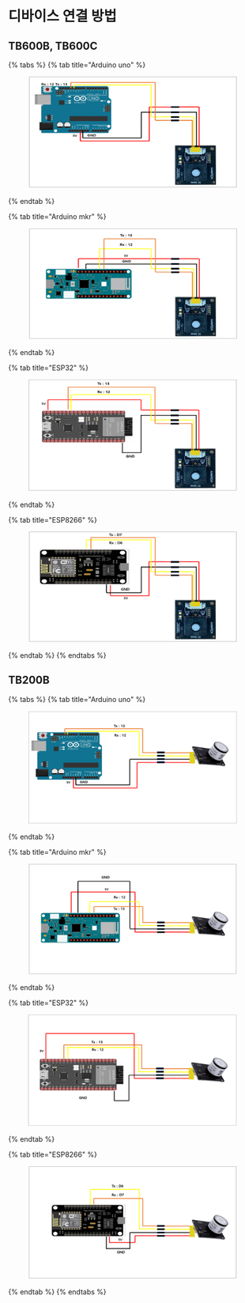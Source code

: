 # 디바이스 연결 방법

## TB600B, TB600C

{% tabs %}
{% tab title="Arduino uno" %}
<figure><img src="../../../../.gitbook/assets/UNO_TB600.PNG" alt=""><figcaption></figcaption></figure>
{% endtab %}

{% tab title="Arduino mkr" %}
<figure><img src="../../../../.gitbook/assets/MKR_TB600.PNG" alt=""><figcaption></figcaption></figure>
{% endtab %}

{% tab title="ESP32" %}
<figure><img src="../../../../.gitbook/assets/ESP32_TB600.PNG" alt=""><figcaption></figcaption></figure>
{% endtab %}

{% tab title="ESP8266" %}
<figure><img src="../../../../.gitbook/assets/ESP8266_TB600.PNG" alt=""><figcaption></figcaption></figure>
{% endtab %}
{% endtabs %}

## TB200B

{% tabs %}
{% tab title="Arduino uno" %}
<figure><img src="../../../../.gitbook/assets/UNO_TB200.PNG" alt=""><figcaption></figcaption></figure>
{% endtab %}

{% tab title="Arduino mkr" %}
<figure><img src="../../../../.gitbook/assets/MKR_TB200.PNG" alt=""><figcaption></figcaption></figure>
{% endtab %}

{% tab title="ESP32" %}
<figure><img src="../../../../.gitbook/assets/ESP32_TB200.PNG" alt=""><figcaption></figcaption></figure>
{% endtab %}

{% tab title="ESP8266" %}
<figure><img src="../../../../.gitbook/assets/ESP8266_TB200.PNG" alt=""><figcaption></figcaption></figure>
{% endtab %}
{% endtabs %}

